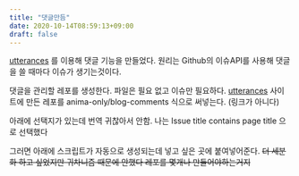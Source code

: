 ```yaml
---
title: "댓글만듬"
date: 2020-10-14T08:59:13+09:00
draft: false
---
```


[utterances](https://utteranc.es) 를 이용해 댓글 기능을 만들었다.
원리는 Github의 이슈API를 사용해 댓글을 쓸 때마다 이슈가 생기는것이다.

댓글을 관리할 레포를 생성한다. 파일은 필요 없고 이슈만 필요하다.
[utterances](https://utteranc.es) 사이트에 만든 레포를 anima-only/blog-comments 식으로 써넣는다. (링크가 아니다)

아래에 선택지가 있는데 번역 귀찮아서 안함. 나는 Issue title contains page title 으로 선택했다

그러면 아래에 스크립트가 자동으로 생성되는데 넣고 싶은 곳에 붙여넣어준다. ~~더 세분화 하고 싶었지만 귀차니즘 때문에 안했다 레포를 몇개나 만들어야하는거지~~
